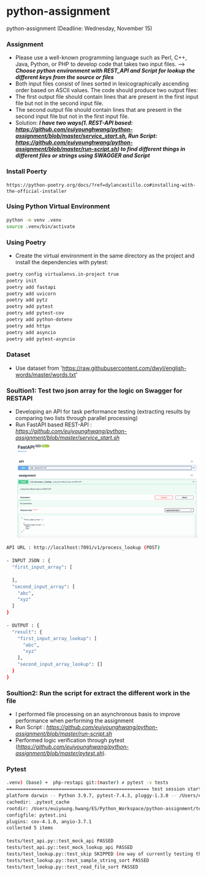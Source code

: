 # python-assignment
python-assignment (Deadline: Wednesday, November 15)


### Assignment
- Please use a well-known programming language such as Perl, C++, Java, Python, or PHP to develop code that takes two input files. --> __<i>Choose python environment with REST_API and Script for lookup the different keys from the source or files</i>__
-  Both input files consist of lines sorted in lexicographically ascending order based on ASCII values. The code should produce two output files:
- The first output file should contain lines that are present in the first input file but not in the second input file.
- The second output file should contain lines that are present in the second input file but not in the first input file.
- Solution: __<i>I have two ways(1. REST-API based: <i>https://github.com/euiyounghwang/python-assignment/blob/master/service_start.sh</i>, Run Script: <i>https://github.com/euiyounghwang/python-assignment/blob/master/run-script.sh</i>) to find different things in different files or strings using SWAGGER and Script</i>__

### Install Poerty
```
https://python-poetry.org/docs/?ref=dylancastillo.co#installing-with-the-official-installer
```

### Using Python Virtual Environment
```bash
python -m venv .venv
source .venv/bin/activate
```

### Using Poetry
- Create the virtual environment in the same directory as the project and install the dependencies with pytest:
```bash
poetry config virtualenvs.in-project true
poetry init
poetry add fastapi
poetry add uvicorn
poetry add pytz
poetry add pytest
poetry add pytest-cov
poetry add python-dotenv
poetry add httpx
poetry add asyncio
poetry add pytest-asyncio
```

### Dataset
- Use dataset from 'https://raw.githubusercontent.com/dwyl/english-words/master/words.txt'

### Soultion1: Test two json array for the logic on Swagger for RESTAPI
- Developing an API for task performance testing (extracting results by comparing two lists through parallel processing)
- Run FastAPI based REST-API : <i>https://github.com/euiyounghwang/python-assignment/blob/master/service_start.sh</i>
![Alt text](./screenshot/Fast-API.png)
```bash
API URL : http://localhost:7091/v1/process_lookup (POST)

- INPUT JSON : {
  "first_input_array": [
    
  ],
  "second_input_array": [
    "abc",
    "xyz"
  ]
}

- OUTPUT : {
  "result": {
    "first_input_array_lookup": [
      "abc",
      "xyz"
    ],
    "second_input_array_lookup": []
  }
}
```

### Soultion2: Run the script for extract the different work in the file
- I performed file processing on an asynchronous basis to improve performance when performing the assignment
- Run Script : <i>https://github.com/euiyounghwang/python-assignment/blob/master/run-script.sh</i>
- Performed logic verification through pytest (<i>https://github.com/euiyounghwang/python-assignment/blob/master/pytest.sh</i>).


### Pytest
```bash
.venv) (base) ➜  php-restapi git:(master) ✗ pytest -v tests 
==================================================== test session starts ====================================================
platform darwin -- Python 3.9.7, pytest-7.4.3, pluggy-1.3.0 -- /Users/euiyoung.hwang/ES/Python_Workspace/python-assignment/.venv/bin/python
cachedir: .pytest_cache
rootdir: /Users/euiyoung.hwang/ES/Python_Workspace/python-assignment/tests
configfile: pytest.ini
plugins: cov-4.1.0, anyio-3.7.1
collected 5 items                                                                                                           

tests/test_api.py::test_mock_api PASSED                                                                               [ 20%]
tests/test_api.py::test_mock_lookup_api PASSED                                                                        [ 40%]
tests/test_lookup.py::test_skip SKIPPED (no way of currently testing this)                                            [ 60%]
tests/test_lookup.py::test_sample_string_sort PASSED                                                                  [ 80%]
tests/test_lookup.py::test_read_file_sort PASSED                                                                      [100%]
```